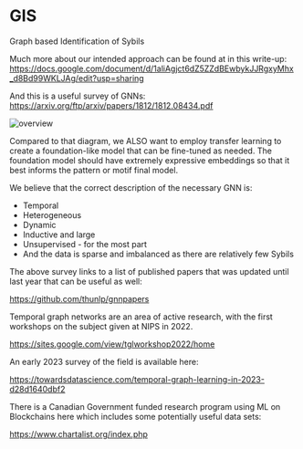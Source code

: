 # GIS
Graph based Identification of Sybils

Much more about our intended approach can be found at in this write-up: https://docs.google.com/document/d/1aliAgjct6dZ5ZZdBEwbykJJRgxyMhx_d8Bd99WKLJAg/edit?usp=sharing

And this is a useful survey of GNNs:  https://arxiv.org/ftp/arxiv/papers/1812/1812.08434.pdf

![overview](https://github.com/OpenDataforWeb3/GIS/assets/8564403/e9a52b79-2488-4160-abc8-e3b716717fa3)

Compared to that diagram, we ALSO want to employ transfer learning to create a foundation-like model that can be fine-tuned as needed.  The foundation model should have extremely expressive embeddings so that it best informs the pattern or motif final model.

We believe that the correct description of the necessary GNN is:
- Temporal
- Heterogeneous
- Dynamic
- Inductive and large
- Unsupervised - for the most part
- And the data is sparse and imbalanced as there are relatively few Sybils
  
The above survey links to a list of published papers that was updated until last year that can be useful as well:

https://github.com/thunlp/gnnpapers

Temporal graph networks are an area of active research, with the first workshops on the subject given at NIPS in 2022. 

https://sites.google.com/view/tglworkshop2022/home

An early 2023 survey of the field is available here:

https://towardsdatascience.com/temporal-graph-learning-in-2023-d28d1640dbf2

There is a Canadian Government funded research program using ML on Blockchains here which includes some potentially useful data sets:

https://www.chartalist.org/index.php
